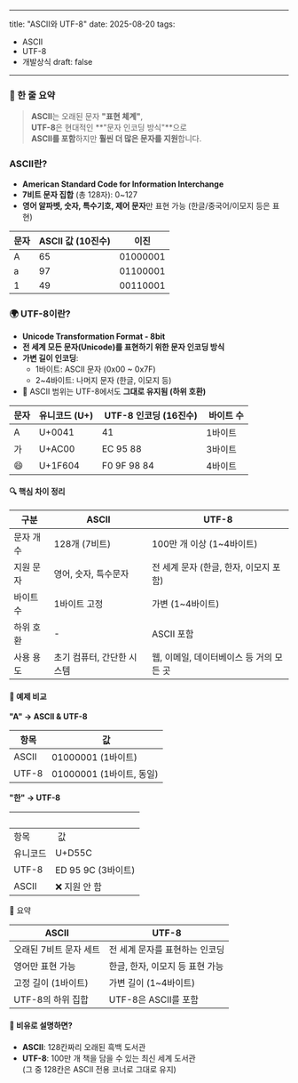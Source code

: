 
---
title: "ASCII와 UTF-8"
date: 2025-08-20
tags:
  - ASCII
  - UTF-8
  - 개발상식
draft: false
---
### 🧠 한 줄 요약

> **ASCII**는 오래된 문자 **"표현 체계"**,  
> **UTF-8**은 현대적인 **"문자 인코딩 방식"**으로  
> **ASCII를 포함**하지만 **훨씬 더 많은 문자를 지원**합니다.

### ASCII란?

-   **American Standard Code for Information Interchange**
-   **7비트 문자 집합** (총 128자): 0~127
-   **영어 알파벳, 숫자, 특수기호, 제어 문자**만 표현 가능 (한글/중국어/이모지 등은 표현)

| 문자 | ASCII 값 (10진수) | 이진 |
| --- | --- | --- |
| A | 65 | 01000001 |
| a | 97 | 01100001 |
| 1 | 49 | 00110001 |

### 🌍 UTF-8이란?

-   **Unicode Transformation Format - 8bit**
-   **전 세계 모든 문자(Unicode)를 표현하기 위한 문자 인코딩 방식**
-   **가변 길이 인코딩**:
    -   1바이트: ASCII 문자 (0x00 ~ 0x7F)
    -   2~4바이트: 나머지 문자 (한글, 이모지 등)
-   📌 ASCII 범위는 UTF-8에서도 **그대로 유지됨 (하위 호환)**

| 문자 | 유니코드 (U+) |  UTF-8 인코딩 (16진수) |  바이트 수 |
| --- | --- | --- | --- |
| A | U+0041 | 41 | 1바이트 |
| 가 | U+AC00 | EC 95 88 | 3바이트 |
| 😄 | U+1F604 | F0 9F 98 84 | 4바이트 |

#### 🔍 핵심 차이 정리

| 구분 | ASCII | UTF-8 |
| --- | --- | --- |
| 문자 개수 | 128개 (7비트) | 100만 개 이상 (1~4바이트) |
| 지원 문자 | 영어, 숫자, 특수문자 | 전 세계 문자 (한글, 한자, 이모지 포함) |
| 바이트 수 | 1바이트 고정 | 가변 (1~4바이트) |
| 하위 호환 | \- | ASCII 포함 |
| 사용 용도 | 초기 컴퓨터, 간단한 시스템 | 웹, 이메일, 데이터베이스 등 거의 모든 곳 |

#### 🧪 예제 비교

**"A" → ASCII & UTF-8**

| 항목 |  값 |
| --- | --- |
| ASCII | 01000001 (1바이트) |
| UTF-8 | 01000001 (1바이트, 동일) |

**"한" → UTF-8**

|   |   |
| --- | --- |
| 항목 |  값 |
| 유니코드 | U+D55C |
| UTF-8 | ED 95 9C (3바이트) |
| ASCII | ❌ 지원 안 함 |

📝 요약

| ASCII | UTF-8 |
| --- | --- |
| 오래된 7비트 문자 세트 | 전 세계 문자를 표현하는 인코딩 |
| 영어만 표현 가능 | 한글, 한자, 이모지 등 표현 가능 |
| 고정 길이 (1바이트) | 가변 길이 (1~4바이트) |
| UTF-8의 하위 집합 | UTF-8은 ASCII를 포함 |

#### 📌 비유로 설명하면?

-   **ASCII**: 128칸짜리 오래된 흑백 도서관
-   **UTF-8**: 100만 개 책을 담을 수 있는 최신 세계 도서관  
    (그 중 128칸은 ASCII 전용 코너로 그대로 유지)